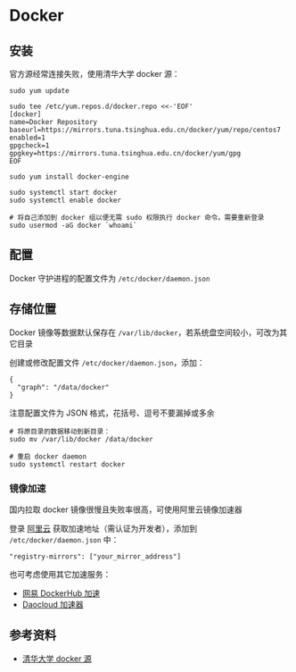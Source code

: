 # Docker

## 安装

官方源经常连接失败，使用清华大学 docker 源：

```
sudo yum update

sudo tee /etc/yum.repos.d/docker.repo <<-'EOF'
[docker]
name=Docker Repository
baseurl=https://mirrors.tuna.tsinghua.edu.cn/docker/yum/repo/centos7
enabled=1
gpgcheck=1
gpgkey=https://mirrors.tuna.tsinghua.edu.cn/docker/yum/gpg
EOF

sudo yum install docker-engine

sudo systemctl start docker
sudo systemctl enable docker

# 将自己添加到 docker 组以便无需 sudo 权限执行 docker 命令。需要重新登录
sudo usermod -aG docker `whoami`
```

## 配置

Docker 守护进程的配置文件为 `/etc/docker/daemon.json`

## 存储位置

Docker 镜像等数据默认保存在 `/var/lib/docker`，若系统盘空间较小，可改为其它目录

创建或修改配置文件 `/etc/docker/daemon.json`，添加：

```
{
  "graph": "/data/docker"
}
```

注意配置文件为 JSON 格式，花括号、逗号不要漏掉或多余

```
# 将原目录的数据移动到新目录：
sudo mv /var/lib/docker /data/docker

# 重启 docker daemon
sudo systemctl restart docker
```

### 镜像加速

国内拉取 docker 镜像很慢且失败率很高，可使用阿里云镜像加速器

登录 [阿里云](https://cr.console.aliyun.com/#/accelerator) 获取加速地址（需认证为开发者），添加到 `/etc/docker/daemon.json` 中：

```
"registry-mirrors": ["your_mirror_address"]
```

也可考虑使用其它加速服务：

* [网易 DockerHub 加速](https://c.163.com/wiki/index.php?title=DockerHub%E9%95%9C%E5%83%8F%E5%8A%A0%E9%80%9F)
* [Daocloud 加速器](https://www.daocloud.io/mirror.html)

## 参考资料

* [清华大学 docker 源](https://mirror.tuna.tsinghua.edu.cn/help/docker/)
